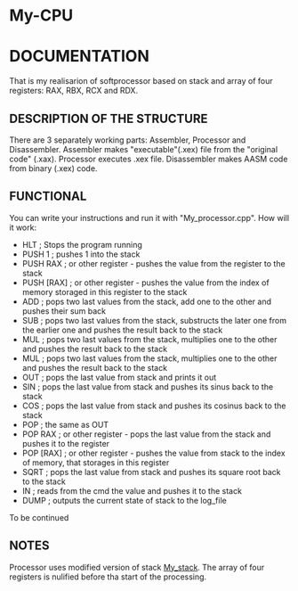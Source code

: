 # My-CPU
**DOCUMENTATION**
================
That is my realisarion of softprocessor based on stack and array of four registers: RAX, RBX, RCX and RDX. 

**DESCRIPTION OF THE STRUCTURE**
--------------------------------
There are 3 separately working parts: Assembler, Processor and Disassembler. 
Assembler makes "executable"(.xex) file from the "original code" (.xax).
Processor executes .xex file.
Disassembler makes AASM code from binary (.xex) code.

**FUNCTIONAL**
--------------
You can write your instructions and run it with "My_processor.cpp".
How will it work:
- HLT        ; Stops the program running
- PUSH 1     ; pushes 1 into the stack
- PUSH RAX   ; or other register - pushes the value from the register to the stack
- PUSH [RAX] ; or other register - pushes the value from the index of memory storaged in this register to the stack
- ADD        ; pops two last values from the stack, add one to the other and pushes their sum back
- SUB        ; pops two last values from the stack, substructs the later one from the earlier one and pushes the result back to the stack
- MUL        ; pops two last values from the stack, multiplies one to the other and pushes the result back to the stack
- MUL        ; pops two last values from the stack, multiplies one to the other and pushes the result back to the stack
- OUT        ; pops the last value from stack and prints it out
- SIN        ; pops the last value from stack and pushes its sinus back to the stack
- COS        ; pops the last value from stack and pushes its cosinus back to the stack
- POP        ; the same as OUT
- POP RAX    ; or other register - pops the last value from the stack and pushes it to the register
- POP [RAX]  ; or other register - pushes the value from stack to the index of memory, that storages in this register
- SQRT       ; pops the last value from stack and pushes its square root back to the stack
- IN         ; reads from the cmd the value and pushes it to the stack
- DUMP       ; outputs the current state of stack to the log_file

To be continued

**NOTES**
---------
Processor uses modified version of stack [My_stack](https://github.com/s-a-v-a-n-n-a/My_stack).
The array of four registers is nulified before tha start of the processing.
